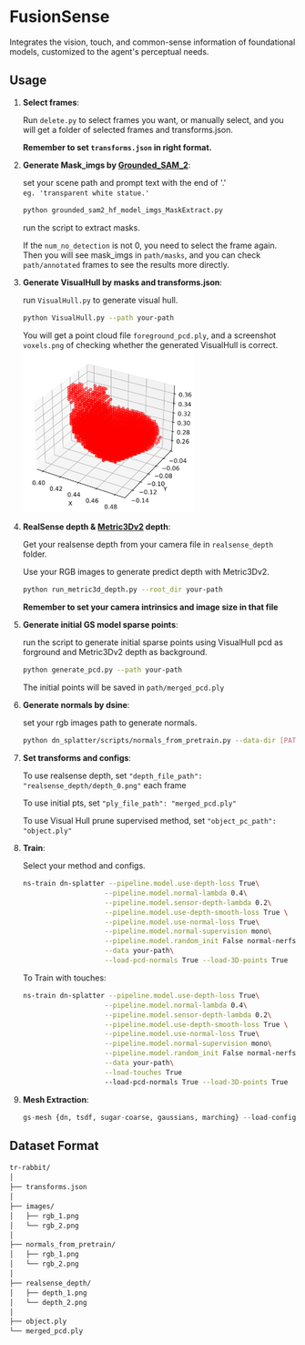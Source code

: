 # FusionSense
Integrates the vision, touch, and common-sense information of foundational models, customized to the agent's perceptual needs.

## Usage

1. **Select frames**:  

    Run `delete.py` to select frames you want, or manually select, and you will get a folder of selected frames and transforms.json.  

    **Remember to set `transforms.json` in right format.**

2. **Generate Mask_imgs by [Grounded_SAM_2](https://github.com/IDEA-Research/Grounded-SAM-2)**:   

    set your scene path and prompt text with the end of '.'   
    `eg. 'transparent white statue.'`   

    ```python   
    python grounded_sam2_hf_model_imgs_MaskExtract.py   
    ```   
    run the script to extract masks.   

    If the `num_no_detection` is not 0, you need to select the frame again. Then you will see mask_imgs in `path/masks`, and you can check `path/annotated` frames to see the results more directly.   
    
3. **Generate VisualHull by masks and transforms.json**:  

    run `VisualHull.py` to generate visual hull.  
    ```bash  
    python VisualHull.py --path your-path  
    ```
    
    You will get a point cloud file `foreground_pcd.ply`, and a screenshot `voxels.png` of checking whether the generated VisualHull is correct.    
    <img src="assets/voxels.png" width="300">

4. **RealSense depth & [Metric3Dv2](https://github.com/YvanYin/Metric3D) depth**:  

    Get your realsense depth from your camera file in `realsense_depth` folder.  

    Use your RGB images to generate predict depth with Metric3Dv2.  
    ```bash
    python run_metric3d_depth.py --root_dir your-path
    ```
    **Remember to set your camera intrinsics and image size in that file**   

5. **Generate initial GS model sparse points**:  

    run the script to generate initial sparse points using VisualHull pcd as forground and Metric3Dv2 depth as background.    
    ```bash
    python generate_pcd.py --path your-path   
    ```

    The initial points will be saved in `path/merged_pcd.ply`  

6. **Generate normals by dsine**:

    set your rgb images path to generate normals.  
    ```bash
    python dn_splatter/scripts/normals_from_pretrain.py --data-dir [PATH_TO_DATA] --model-type dsine  
    ```

7. **Set transforms and configs**:

    To use realsense depth, set `"depth_file_path": "realsense_depth/depth_0.png"` each frame     

    To use initial pts, set `"ply_file_path": "merged_pcd.ply"`     

    To use Visual Hull prune supervised method, set `"object_pc_path": "object.ply"`    

8. **Train**:

    Select your method and configs.
    ```bash
    ns-train dn-splatter --pipeline.model.use-depth-loss True\
                        --pipeline.model.normal-lambda 0.4\
                        --pipeline.model.sensor-depth-lambda 0.2\
                        --pipeline.model.use-depth-smooth-loss True \
                        --pipeline.model.use-normal-loss True\
                        --pipeline.model.normal-supervision mono\
                        --pipeline.model.random_init False normal-nerfstudio\
                        --data your-path\
                        --load-pcd-normals True --load-3D-points True  --normal-format opencv
    ```

    To Train with touches:
    
    ```bash
    ns-train dn-splatter --pipeline.model.use-depth-loss True\
                        --pipeline.model.normal-lambda 0.4\
                        --pipeline.model.sensor-depth-lambda 0.2\
                        --pipeline.model.use-depth-smooth-loss True \
                        --pipeline.model.use-normal-loss True\
                        --pipeline.model.normal-supervision mono\
                        --pipeline.model.random_init False normal-nerfstudio\
                        --data your-path\
                        --load-touches True
                        --load-pcd-normals True --load-3D-points True  --normal-format opencv
    ```

9. **Mesh Extraction**:
    ```python
    gs-mesh {dn, tsdf, sugar-coarse, gaussians, marching} --load-config [PATH] --output-dir [PATH]
    ```

## Dataset Format
```bash
tr-rabbit/
│
├── transforms.json
│
├── images/
│   ├── rgb_1.png
│   └── rgb_2.png
│
├── normals_from_pretrain/
│   ├── rgb_1.png
│   └── rgb_2.png
│
├── realsense_depth/
│   ├── depth_1.png
│   └── depth_2.png
│
├── object.ply
└── merged_pcd.ply
```

